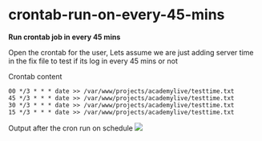 # crontab-run-on-every-45-mins
**Run crontab job in every 45 mins**

Open the crontab for the user, 
Lets assume we are just adding server time in the fix file to test if its log in every 45 mins or not

Crontab content
```
00 */3 * * * date >> /var/www/projects/academylive/testtime.txt
45 */3 * * * date >> /var/www/projects/academylive/testtime.txt
30 */3 * * * date >> /var/www/projects/academylive/testtime.txt
15 */3 * * * date >> /var/www/projects/academylive/testtime.txt
```

Output after the cron run on schedule
![](https://hackmd.io/_uploads/SkpKbDYMT.png)
